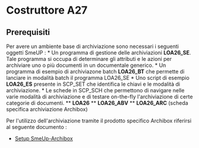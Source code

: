 # Costruttore A27
## Prerequisiti
Per avere un  ambiente base di archiviazione sono necessari i seguenti oggetti SmeUP : 
\* Un programma di gestione delle archiviazioni **LOA26_SE**. Tale programma si occupa di determinare gli attributi e le azioni per archiviare uno o più documenti in un documentale generico.
\* Un programma di esempio di archiviazone batch **LOA26_BT** che permette di lanciare in modalità batch il programma LOA26_SE
\* Uno script di esempio **LOA26_ES** presente in SCP_SET che identifica le chiavi e le modalità di archiviazione.
\* Le schede in SCP_SCH che permettono di navigare nelle varie modalità di archiviazione e di testare on-the-fly l'archiviazione di certe categorie di documenti.
\*\* **LOA26**
\*\* **LOA26_ABV**
\*\* **LOA26_ARC** (scheda specifica archiviazione Archibox)

Per l'utilizzo dell'archiviazione tramite il prodotto specifico Archibox riferirsi al seguente documento : 
- [Setup SmeUp-Archibox](Sorgenti/DOC/TA/B£AMO/ODIAAB_02)
